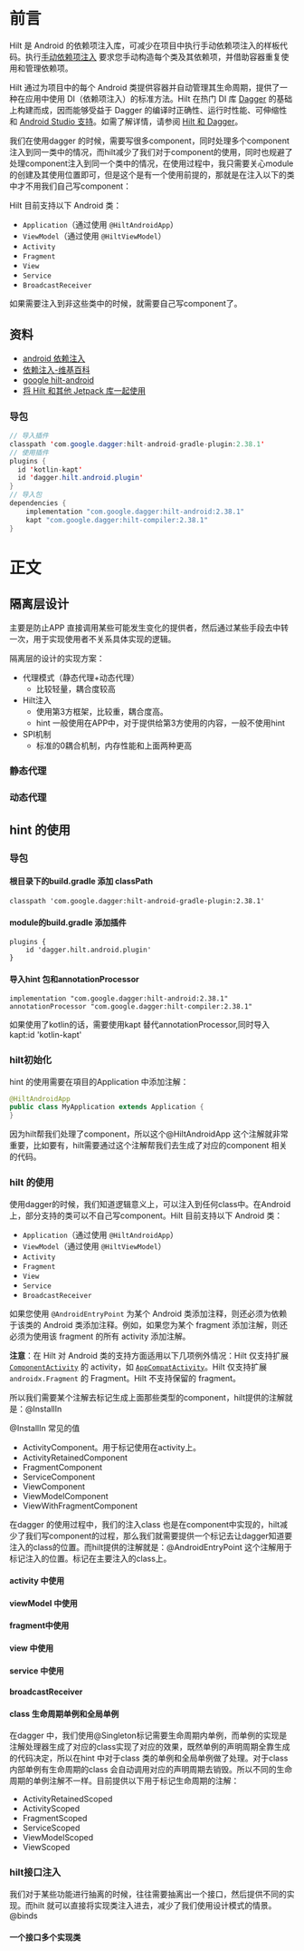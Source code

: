 # 前言

Hilt 是 Android 的依赖项注入库，可减少在项目中执行手动依赖项注入的样板代码。执行[手动依赖项注入](https://developer.android.com/training/dependency-injection/manual) 要求您手动构造每个类及其依赖项，并借助容器重复使用和管理依赖项。

Hilt 通过为项目中的每个 Android 类提供容器并自动管理其生命周期，提供了一种在应用中使用 DI（依赖项注入）的标准方法。Hilt 在热门 DI 库 [Dagger](https://developer.android.com/training/dependency-injection/dagger-basics)  的基础上构建而成，因而能够受益于 Dagger 的编译时正确性、运行时性能、可伸缩性和 [Android Studio 支持](https://medium.com/androiddevelopers/dagger-navigation-support-in-android-studio-49aa5d149ec9)。如需了解详情，请参阅 [Hilt 和 Dagger](https://developer.android.com/training/dependency-injection/hilt-android#hilt-and-dagger)。

我们在使用dagger 的时候，需要写很多component，同时处理多个component注入到同一类中的情况，而hilt减少了我们对于component的使用，同时也规避了处理component注入到同一个类中的情况，在使用过程中，我只需要关心module的创建及其使用位置即可，但是这个是有一个使用前提的，那就是在注入以下的类中才不用我们自己写component：

Hilt 目前支持以下 Android 类：

- `Application`（通过使用 `@HiltAndroidApp`）
- `ViewModel`（通过使用 `@HiltViewModel`）
- `Activity`
- `Fragment`
- `View`
- `Service`
- `BroadcastReceiver`

如果需要注入到非这些类中的时候，就需要自己写component了。

## 资料

* [android 依赖注入](https://developer.android.com/training/dependency-injection)
* [依赖注入-维基百科](https://en.wikipedia.org/wiki/Dependency_injection)
* [google hilt-android](https://developer.android.com/training/dependency-injection/hilt-android)
* [将 Hilt 和其他 Jetpack 库一起使用 ](https://developer.android.com/training/dependency-injection/hilt-jetpack)

### 导包

```java
// 导入插件
classpath 'com.google.dagger:hilt-android-gradle-plugin:2.38.1'
// 使用插件
plugins {
  id 'kotlin-kapt'
  id 'dagger.hilt.android.plugin'
}
// 导入包
dependencies {
    implementation "com.google.dagger:hilt-android:2.38.1"
    kapt "com.google.dagger:hilt-compiler:2.38.1"
}
```

# 正文

## 隔离层设计

主要是防止APP 直接调用某些可能发生变化的提供者，然后通过某些手段去中转一次，用于实现使用者不关系具体实现的逻辑。

隔离层的设计的实现方案：

* 代理模式（静态代理+动态代理）
  * 比较轻量，耦合度较高
* Hilt注入
  * 使用第3方框架，比较重，耦合度高。
  * hint 一般使用在APP中，对于提供给第3方使用的内容，一般不使用hint 
* SPI机制 
  * 标准的0耦合机制，内存性能和上面两种更高 

### 静态代理

### 动态代理

## hint 的使用

 ### 导包

#### 根目录下的build.gradle 添加 classPath

````
classpath 'com.google.dagger:hilt-android-gradle-plugin:2.38.1'
````

#### module的build.gradle 添加插件

````
plugins {
    id 'dagger.hilt.android.plugin'
}
````

#### 导入hint 包和annotationProcessor

```
implementation "com.google.dagger:hilt-android:2.38.1"
annotationProcessor "com.google.dagger:hilt-compiler:2.38.1"
```

如果使用了kotlin的话，需要使用kapt 替代annotationProcessor,同时导入kapt:id 'kotlin-kapt'

### hilt初始化

hint 的使用需要在項目的Application 中添加注解：

```java
@HiltAndroidApp
public class MyApplication extends Application {
}
```

因为hilt帮我们处理了component，所以这个@HiltAndroidApp 这个注解就非常重要，比如要有，hilt需要通过这个注解帮我们去生成了对应的component 相关的代码。

### hilt 的使用

使用dagger的时候，我们知道逻辑意义上，可以注入到任何class中。在Android上，部分支持的类可以不自己写component。Hilt 目前支持以下 Android 类：

- `Application`（通过使用 `@HiltAndroidApp`）
- `ViewModel`（通过使用 `@HiltViewModel`）
- `Activity`
- `Fragment`
- `View`
- `Service`
- `BroadcastReceiver`

如果您使用 `@AndroidEntryPoint` 为某个 Android 类添加注释，则还必须为依赖于该类的 Android 类添加注释。例如，如果您为某个 fragment 添加注解，则还必须为使用该 fragment 的所有 activity 添加注解。

**注意**：在 Hilt 对 Android 类的支持方面适用以下几项例外情况：Hilt 仅支持扩展 [`ComponentActivity`](https://developer.android.com/reference/kotlin/androidx/activity/ComponentActivity) 的 activity，如 [`AppCompatActivity`](https://developer.android.com/reference/kotlin/androidx/appcompat/app/AppCompatActivity)。Hilt 仅支持扩展 `androidx.Fragment` 的 Fragment。Hilt 不支持保留的 fragment。

所以我们需要某个注解去标记生成上面那些类型的component，hilt提供的注解就是：@InstallIn 

@InstallIn 常见的值

* ActivityComponent。用于标记使用在activity上。
* ActivityRetainedComponent 
* FragmentComponent
* ServiceComponent
* ViewComponent
* ViewModelComponent
* ViewWithFragmentComponent

在dagger 的使用过程中，我们的注入class 也是在component中实现的，hilt减少了我们写component的过程，那么我们就需要提供一个标记去让dagger知道要注入的class的位置。而hilt提供的注解就是：@AndroidEntryPoint  这个注解用于标记注入的位置。标记在主要注入的class上。

#### activity 中使用

#### viewModel 中使用

#### fragment中使用

#### view 中使用

#### service 中使用

#### broadcastReceiver  

#### class 生命周期单例和全局单例

在dagger 中，我们使用@Singleton标记需要生命周期内单例，而单例的实现是注解处理器生成了对应的class实现了对应的效果，既然单例的声明周期全靠生成的代码决定，所以在hint 中对于class 类的单例和全局单例做了处理。对于class 内部单例有生命周期的class 会自动调用对应的声明周期去销毁。所以不同的生命周期的单例注解不一样。目前提供以下用于标记生命周期的注解：

* ActivityRetainedScoped
* ActivityScoped
* FragmentScoped
* ServiceScoped
* ViewModelScoped
* ViewScoped 

### hilt接口注入

我们对于某些功能进行抽离的时候，往往需要抽离出一个接口，然后提供不同的实现。而hilt 就可以直接将实现类注入进去，减少了我们使用设计模式的情景。@binds 

#### 一个接口多个实现类

